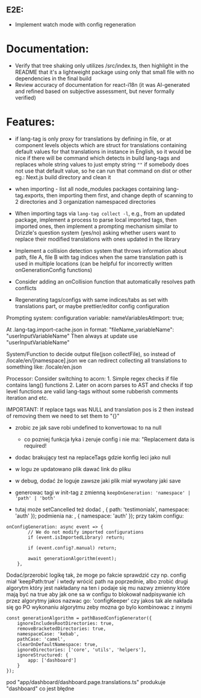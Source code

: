 
## E2E:

- Implement watch mode with config regeneration

# Documentation:

- Verify that tree shaking only utilizes /src/index.ts, then highlight in the README that it's a lightweight package using only that small file with no dependencies in the final build
- Review accuracy of documentation for react-i18n (it was AI-generated and refined based on subjective assessment, but never formally verified)

# Features:

- if lang-tag is only proxy for translations by defining in file, or at component levels
objects which are struct for translations containing default values for that translations
in instance in English, so it would be nice if there will be command which detects
in build lang-tags and replaces whole string values to just empty string `""` if somebody does
not use that default value, so he can run that command on dist or other eg.: Next.js build directory and clean it

- when importing - list all node_modules packages containing lang-tag.exports, then importing them first, and change depth of scanning to 2 directories and 3 organization namespaced directories

- When importing tags via `lang-tag collect -l`, e.g., from an updated package, implement a process to parse local imported tags, then imported ones, then implement a prompting mechanism similar to Drizzle's question system (yes/no) asking whether users want to replace their modified translations with ones updated in the library
- Implement a collision detection system that throws information about path, file A, file B with tag indices when the same translation path is used in multiple locations (can be helpful for incorrectly written onGenerationConfig functions)
- Consider adding an onCollision function that automatically resolves path conflicts
- Regenerating tags/configs with same indices/tabs as set with translations part, or maybe prettier/editor config configuration


Prompting system:
configuration variable: nameVariablesAtImport: true;

At .lang-tag.import-cache.json in format:
"fileName_variableName": "userInputVariableName"
Then always at update use "userInputVariableName"

System/Function to decide output file(json collectFile), so instead of /locale/en/[namespace].json we can redirect collecting all translations to something like: /locale/en.json 



Processor: Consider switching to acorn:
    1. Simple regex checks if file contains lang() functions
    2. Later on acorn parses to AST and checks if top level functions are valid lang-tags without some rubberish comments iteration and etc.


IMPORTANT: If replace tags was NULL and translation pos is 2 then instead of removing them we need to set them to "{}"


- zrobic ze jak save robi undefined to konvertowac to na null
  - co pozniej funkcja łyka i zeruje config i nie ma:
    "Replacement data is required!


- dodac brakujący test na replaceTags gdzie konfig leci jako null


- w logu ze updatowano plik dawać link do pliku



- w debug, dodać że loguje zawsze jaki plik miał wywołany jaki save


- generowac tagi w init-tag z zmienną `keepOnGeneration: 'namespace' | 'path' | 'both'`


- tutaj może setCancelled też dodać
, { path: 'testimonials', namespace: 'auth' });
podmienia na:
, { namespace: 'auth' });
przy takim configu: 
```
onConfigGeneration: async event => {
		// We do not modify imported configurations
		if (event.isImportedLibrary) return;

		if (event.config?.manual) return;

		await generationAlgorithm(event);
	},
```
Dodać/przerobić logikę tak, że moge po fakcie sprawdzić czy np. config miał 'keepPath:true' i wtedy wrócić path na poprzednie, 
albo zrobić drugi algorytm który jest nakładany na ten i podaje się mu nazwy zmienny które mają być na true aby jak one sa w configu to blokował nadpisywanie ich przez algorytmy
jakos nazwac go: 'configKeeper' czy jakos tak
ale nakłada się go PO wykonaniu algorytmu zeby mozna go bylo kombinowac z innymi 


```
const generationAlgorithm = pathBasedConfigGenerator({
	ignoreIncludesRootDirectories: true,
	removeBracketedDirectories: true,
	namespaceCase: 'kebab',
	pathCase: 'camel',
	clearOnDefaultNamespace: true,
	ignoreDirectories: ['core', 'utils', 'helpers'],
	ignoreStructured: {
		app: ['dashboard']
	}
});
```
pod "app/dashboard/dashboard.page.translations.ts" produkuje "dashboard" co jest błędne